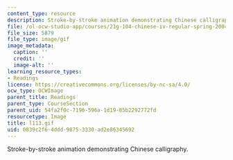 ```yaml
---
content_type: resource
description: Stroke-by-stroke animation demonstrating Chinese calligraphy.
file: /ol-ocw-studio-app/courses/21g-104-chinese-iv-regular-spring-2004/0839c2f64ddd98753330ad2e86345692_l113.gif
file_size: 5879
file_type: image/gif
image_metadata:
  caption: ''
  credit: ''
  image-alt: ''
learning_resource_types:
- Readings
license: https://creativecommons.org/licenses/by-nc-sa/4.0/
ocw_type: OCWImage
parent_title: Readings
parent_type: CourseSection
parent_uid: 54fa2f0c-7196-596a-1d19-85b2292772fd
resourcetype: Image
title: l113.gif
uid: 0839c2f6-4ddd-9875-3330-ad2e86345692
---
```

Stroke-by-stroke animation demonstrating Chinese calligraphy.